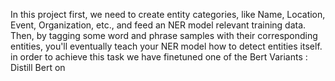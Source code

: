
In this project first, we need to create entity categories, like Name, Location, Event, Organization, etc., and feed an NER model relevant training data. 
Then, by tagging some word and phrase samples with their corresponding entities, you'll eventually teach your NER model how to detect entities itself.
in order to achieve this task we have finetuned one of the Bert Variants : Distill Bert on  
